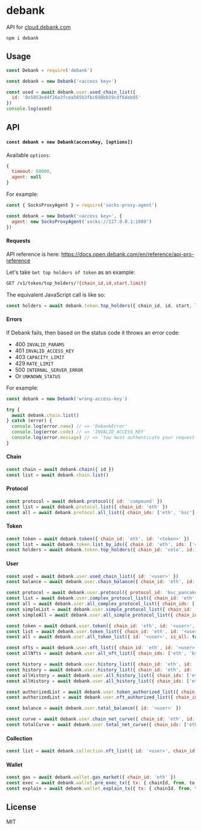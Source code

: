 # debank

API for [cloud.debank.com](https://cloud.debank.com)

```
npm i debank
```

## Usage
```javascript
const Debank = require('debank')

const debank = new Debank('<access key>')

const used = await debank.user.used_chain_list({
  id: '0x5853ed4f26a3fcea565b3fbc698bb19cdf6deb85'
})
console.log(used)
```

## API

#### `const debank = new Debank(accessKey, [options])`

Available `options`:
```js
{
  timeout: 60000,
  agent: null
}
```

For example:
```javascript
const { SocksProxyAgent } = require('socks-proxy-agent')

const debank = new Debank('<access key>', {
  agent: new SocksProxyAgent('socks://127.0.0.1:1080')
})
```

#### Requests
API reference is here: https://docs.open.debank.com/en/reference/api-pro-reference

Let's take `Get top holders of token` as an example:
```sh
GET /v1/token/top_holders/?{chain_id,id,start,limit}
```

The equivalent JavaScript call is like so:
```js
const holders = await debank.token.top_holders({ chain_id, id, start, limit })
```

#### Errors
If Debank fails, then based on the status code it throws an error code:
- 400 `INVALID_PARAMS`
- 401 `INVALID_ACCESS_KEY`
- 403 `CAPACITY_LIMIT`
- 429 `RATE_LIMIT`
- 500 `INTERNAL_SERVER_ERROR`
- Or `UNKNOWN_STATUS`

For example:
```js
const debank = new Debank('wrong-access-key')

try {
  await debank.chain.list()
} catch (error) {
  console.log(error.name) // => 'DebankError'
  console.log(error.code) // => 'INVALID_ACCESS_KEY'
  console.log(error.message) // => 'You must authenticate your request with an access key'
}
```

#### Chain
```js
const chain = await debank.chain({ id })
const list = await debank.chain.list()
```

#### Protocol
```js
const protocol = await debank.protocol({ id: 'compound' })
const list = await debank.protocol.list({ chain_id: 'eth' })
const all = await debank.protocol.all_list({ chain_ids: ['eth', 'bsc'] })
```

#### Token
```js
const token = await debank.token({ chain_id: 'eth', id: '<token>' })
const list = await debank.token.list_by_ids({ chain_id: 'eth', ids: ['<token1>', '<token2>'] })
const holders = await debank.token.top_holders({ chain_id: 'celo', id: 'celo', start: 2, limit: 1 })
```

#### User
```js
const used = await debank.user.used_chain_list({ id: '<user>' })
const balance = await debank.user.chain_balance({ chain_id: 'eth', id: '<user>' })

const protocol = await debank.user.protocol({ protocol_id: 'bsc_pancakeswap', id: '<user>' })
const list = await debank.user.complex_protocol_list({ chain_id: 'eth', id: '<user>' })
const all = await debank.user.all_complex_protocol_list({ chain_ids: ['eth', 'bsc'], id: '<user>' })
const simpleList = await debank.user.simple_protocol_list({ chain_id: 'eth', id: '<user>' })
const simpleAll = await debank.user.all_simple_protocol_list({ chain_ids: ['eth', 'bsc'], id: '<user>' })

const token = await debank.user.token({ chain_id: 'eth', id: '<user>', token_id: '<token>' })
const list = await debank.user.token_list({ chain_id: 'eth', id: '<user>', is_all: true })
const all = await debank.user.all_token_list({ id: '<user>', is_all: true })

const nfts = await debank.user.nft_list({ chain_id: 'eth', id: '<user>', is_all: true })
const allNfts = await debank.user.all_nft_list({ chain_ids: ['eth', 'bsc'], id: '<user>', is_all: true })

const history = await debank.user.history_list({ chain_id: 'eth', id: '<user>' })
const history = await debank.user.history_list({ chain_id: 'eth', id: '<user>', token_id: '<token>', page_count: 20 })
const allHistory = await debank.user.all_history_list({ chain_ids: ['eth', 'bsc'], id: '<user>' })
const allHistory = await debank.user.all_history_list({ chain_ids: ['eth', 'bsc'], id: '<user>', token_id: '<token>', page_count: 20 })

const authorizedList = await debank.user.token_authorized_list({ chain_id: 'eth', id: '<user>' })
const authorizedList = await debank.user.nft_authorized_list({ chain_id: 'eth', id: '<user>' })

const balance = await debank.user.total_balance({ id: '<user>' })

const curve = await debank.user.chain_net_curve({ chain_id: 'eth', id: '<user>' })
const totalCurve = await debank.user.total_net_curve({ chain_ids: ['eth', 'bsc'], id: '<user>' })
```

#### Collection
```js
const list = await debank.collection.nft_list({ id: '<user>', chain_id: 'eth', start: 1000, limit: 1 })`
```

#### Wallet
```js
const gas = await debank.wallet.gas_market({ chain_id: 'eth' })
const exec = await debank.wallet.pre_exec_tx({ tx: { chainId, from, to, value, data, gas, maxFeePerGas, maxPriorityFeePerGas, nonce }, pending_tx_list })
const explain = await debank.wallet.explain_tx({ tx: { chainId, from, to, value, data, gas, maxFeePerGas, maxPriorityFeePerGas, nonce } })
```

## License
MIT

